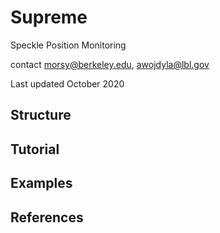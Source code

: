 # Supreme

Speckle Position Monitoring


contact morsy@berkeley.edu, awojdyla@lbl.gov

Last updated October 2020

## Structure

## Tutorial

## Examples

## References